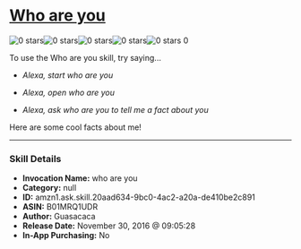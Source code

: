 # [Who are you](http://alexa.amazon.com/#skills/amzn1.ask.skill.20aad634-9bc0-4ac2-a20a-de410be2c891)
![0 stars](../../images/ic_star_border_black_18dp_1x.png)![0 stars](../../images/ic_star_border_black_18dp_1x.png)![0 stars](../../images/ic_star_border_black_18dp_1x.png)![0 stars](../../images/ic_star_border_black_18dp_1x.png)![0 stars](../../images/ic_star_border_black_18dp_1x.png) 0

To use the Who are you skill, try saying...

* *Alexa, start who are you*

* *Alexa, open who are you*

* *Alexa, ask who are you to tell me a fact about you*

Here are some cool facts about me!

***

### Skill Details

* **Invocation Name:** who are you
* **Category:** null
* **ID:** amzn1.ask.skill.20aad634-9bc0-4ac2-a20a-de410be2c891
* **ASIN:** B01MRQ1UDR
* **Author:** Guasacaca
* **Release Date:** November 30, 2016 @ 09:05:28
* **In-App Purchasing:** No
